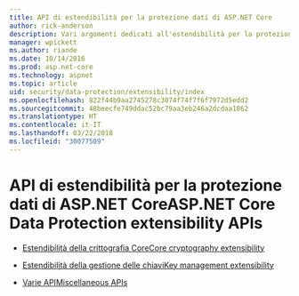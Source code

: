 ```yaml
---
title: API di estendibilità per la protezione dati di ASP.NET Core
author: rick-anderson
description: Vari argomenti dedicati all'estendibilità per la protezione dati di ASP.NET Core.
manager: wpickett
ms.author: riande
ms.date: 10/14/2016
ms.prod: asp.net-core
ms.technology: aspnet
ms.topic: article
uid: security/data-protection/extensibility/index
ms.openlocfilehash: 822f44b9aa2745278c3074f74f7f6f7972d5edd2
ms.sourcegitcommit: 48beecfe749ddac52bc79aa3eb246a2dcdaa1862
ms.translationtype: HT
ms.contentlocale: it-IT
ms.lasthandoff: 03/22/2018
ms.locfileid: "30077509"
---
```

# <a name="aspnet-core-data-protection-extensibility-apis"></a><span data-ttu-id="f01fa-103">API di estendibilità per la protezione dati di ASP.NET Core</span><span class="sxs-lookup"><span data-stu-id="f01fa-103">ASP.NET Core Data Protection extensibility APIs</span></span>

* [<span data-ttu-id="f01fa-104">Estendibilità della crittografia Core</span><span class="sxs-lookup"><span data-stu-id="f01fa-104">Core cryptography extensibility</span></span>](xref:security/data-protection/extensibility/core-crypto)

* [<span data-ttu-id="f01fa-105">Estendibilità della gestione delle chiavi</span><span class="sxs-lookup"><span data-stu-id="f01fa-105">Key management extensibility</span></span>](xref:security/data-protection/extensibility/key-management)

* [<span data-ttu-id="f01fa-106">Varie API</span><span class="sxs-lookup"><span data-stu-id="f01fa-106">Miscellaneous APIs</span></span>](xref:security/data-protection/extensibility/misc-apis)

